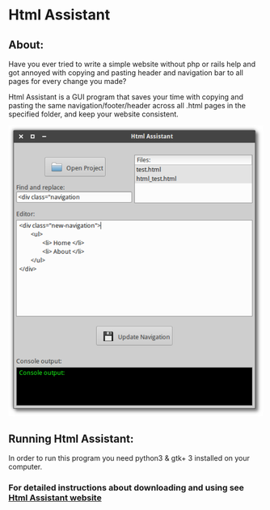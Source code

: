 # Html Assistant

## About:

Have you ever tried to write a simple website without php or rails help and got annoyed with copying and pasting header and navigation bar to all pages for every change you made?

Html Assistant is a GUI program that saves your time with copying and pasting the same navigation/footer/header across all .html pages in the specified folder, and keep your website consistent.

![alt text](https://github.com/GreatDanton/Html-Assistant-GUI/blob/master/screenshot.png "Html Assistant")


## Running Html Assistant:

In order to run this program you need python3 & gtk+ 3 installed on your computer.


### For detailed instructions about downloading and using see [Html Assistant website](http://greatdanton.github.io/Html-Assistant-GUI/)
